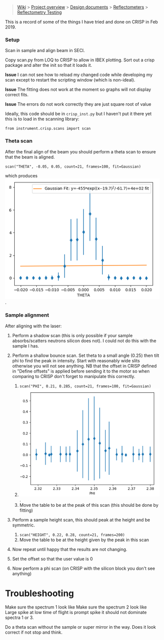 > [Wiki](Home) > [Project overview](Project-Overview) > [Design documents](Design-Documents) > [Reflectometers](Reflectometers) > [Reflectometry Testing](Reflectometry-Testing)

This is a record of some of the things I have tried and done on CRISP in Feb 2019.

### Setup

Scan in sample and align beam in SECI.

Copy scan.py from LOQ to CRISP to allow in IBEX plotting. Sort out a crisp package and alter the init so that it loads it.

**Issue** I can not see how to reload my changed code while developing my scan except to restart the scripting window (which is non-ideal).

**Issue** The fitting does not work at the moment so graphs will not display correct fits.

**Issue** The errors do not work correctly they are just square root of value

Ideally, this code should be in `crisp_inst.py` but I haven't put it there yet this is to load in the scanning library:

```
from instrument.crisp.scans import scan
```

### Theta scan

After the final align of the beam you should perform a theta scan to ensure that the beam is aligned.

```
scan("THETA", -0.05, 0.05, count=21, frames=100, fit=Gaussian)
```

which produces ![Theta scan showing a peak at 0.0](reflectometers/theta_scan.png).


### Sample alignment

After aligning with the laser:

1. Perform a shadow scan (this is only possible if your sample absorbs/scatters neutrons silicon does not). I could not do this with the sample I has.

1. Perform a shallow bounce scan. Set theta to a small angle (0.25) then tilt phi to find the peak in intensity. Start with reasonably wide slits otherwise you will not see anything. NB that the offset in CRISP defined in "Define offsets" is applied before sending it to the motor so when comparing to CRISP don't forget to manipulate this correctly.
    1. `scan("PHI", 0.21, 0.285, count=21, frames=100, fit=Gaussian)`
    1. ![Phi scan showing a peak at 0.250](reflectometers/phi_scan.png).
    1. Move the table to be at the peak of this scan (this should be done by fitting)

1. Perform a sample height scan, this should peak at the height and be symmetric.
    1. `scan("HEIGHT", 0.22, 0.28, count=21, frames=200)`
    1. Move the table to be at the height given by the peak in this scan

1. Now repeat until happy that the results are not changing.
1. Set the offset so that the user value is 0
1. Now perform a phi scan (on CRISP with the silicon block you don't see anything)



# Troubleshooting

Make sure the spectrum 1 look like
Make sure the spectrum 2 look like
Large spike at low time of flight is prompt spike it should not dominate spectra 1 or 3. 

Do a theta scan without the sample or super mirror in the way. Does it look correct if not stop and think.


